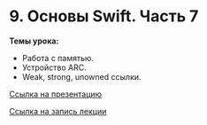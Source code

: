 # 9. Основы Swift. Часть 7

**Темы урока:**

- Работа с памятью.
- Устройство ARC.
- Weak, strong, unowned ссылки.

[Ссылка на презентацию](https://docs.google.com/presentation/d/1z-5y54-4YrKQjT_SGXOIc4I3fNpV9_-YS4XfnCPS6Ls/edit?usp=sharing)

[Ссылка на запись лекции](https://youtu.be/AkHOFnBZ6kA)
